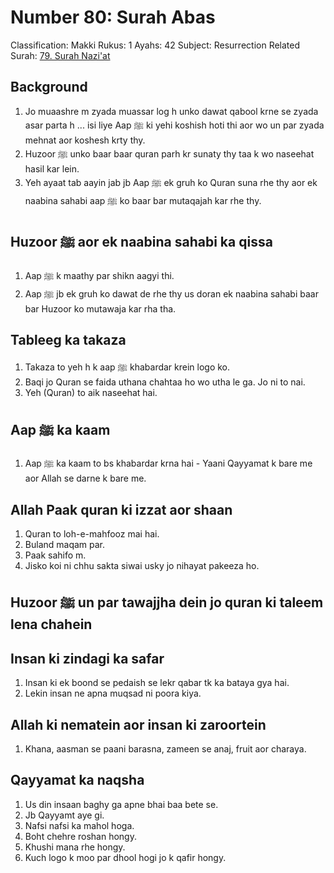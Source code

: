 # Number 80: Surah Abas

Classification: Makki
Rukus: 1
Ayahs: 42
Subject: Resurrection
Related Surah: [79. Surah Nazi'at](./79_Surah_Nazi'at.md)

## Background

1. ‌Jo muaashre m zyada muassar log h unko dawat qabool krne se zyada asar parta h ... isi liye Aap ﷺ ki yehi koshish hoti thi aor wo un par zyada mehnat aor koshesh krty thy.
2. Huzoor ﷺ unko baar baar quran parh kr sunaty thy taa k wo naseehat hasil kar lein.
3. Yeh ayaat tab aayin jab jb Aap ﷺ ek gruh ko Quran suna rhe thy aor ek naabina sahabi aap ﷺ ko baar bar mutaqajah kar rhe thy.

## ‌Huzoor ﷺ aor ek naabina sahabi ka qissa

1. ‌Aap ﷺ k maathy par shikn aagyi thi.
2. Aap ﷺ jb ek gruh ko dawat de rhe thy us doran ek naabina sahabi baar bar Huzoor ko mutawaja kar rha tha.

## ‌Tableeg ka takaza

1. Takaza to yeh h k aap ﷺ khabardar krein logo ko.
2. Baqi jo Quran se faida uthana chahtaa ho wo utha le ga. Jo ni to nai.
3. Yeh (Quran) to aik naseehat hai.

## ‌Aap ﷺ ka kaam

1. ‌Aap ﷺ ka kaam to bs khabardar krna hai - Yaani Qayyamat k bare me aor Allah se darne k bare me.

## Allah Paak quran ki izzat aor shaan

1. ‌Quran to loh-e-mahfooz mai hai.
2. Buland maqam par.
3. Paak sahifo m.
4. Jisko koi ni chhu sakta siwai usky jo nihayat pakeeza ho.

## Huzoor ﷺ un par tawajjha dein jo quran ki taleem lena chahein

## Insan ki zindagi ka safar

1. ‌Insan ki ek boond se pedaish se lekr qabar tk ka bataya gya hai.
2. Lekin insan ne apna muqsad ni poora kiya.

## ‌Allah ki nematein aor insan ki zaroortein

1. ‌Khana, aasman se paani barasna, zameen se anaj, fruit aor charaya.

## ‌Qayyamat ka naqsha

1. Us din insaan baghy ga apne bhai baa bete se.
2. Jb Qayyamt aye gi.
3. Nafsi nafsi ka mahol hoga.
4. ‌Boht chehre roshan hongy.
5. Khushi mana rhe hongy.
6. ‌Kuch logo k moo par dhool hogi jo k qafir hongy.
